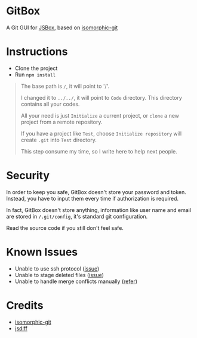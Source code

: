 # GitBox

A Git GUI for [JSBox](https://apps.apple.com/app/id1312014438), based on [isomorphic-git](https://isomorphic-git.org/)

# Instructions

- Clone the project
- Run `npm install`

> The base path is `/`, it will point to '/'.  
> 
> I changed it to `../../`, it will point to `Code` directory. This directory contains all your codes.
> 
> All your need is just `Initialize` a current project, or `clone` a new project from a remote repository.
> 
> If you have a project like `Test`, choose `Initialize repository` will create `.git` into `Test` directory. 
> 
> This step consume my time, so I write here to help next people.

# Security

In order to keep you safe, GitBox doesn't store your password and token. Instead, you have to input them every time if authorization is required.

In fact, GitBox doesn't store anything, information like user name and email are stored in `/.git/config`, it's standard git configuration.

Read the source code if you still don't feel safe.

# Known Issues

- Unable to use ssh protocol ([issue](https://github.com/isomorphic-git/isomorphic-git/issues/231))
- Unable to stage deleted files ([issue](https://github.com/isomorphic-git/isomorphic-git/issues/1042))
- Unable to handle merge conflicts manually ([refer](https://isomorphic-git.org/docs/en/merge))

# Credits

- [isomorphic-git](https://isomorphic-git.org/)
- [jsdiff](https://github.com/kpdecker/jsdiff)
